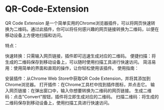 # QR-Code-Extension
QR Code Extension 是一个简单实用的Chrome浏览器插件，可以将网页快速转换为二维码。通过此插件，你可以将任何感兴趣的网页链接转换为二维码，以便在移动设备上方便地扫描和访问。

特点：

快速转换：只需输入网页链接，插件即可迅速生成对应的二维码。
便捷扫描：将生成的二维码保存到移动设备上，可以随时使用扫描工具进行快速访问。
简洁易用：使用简单的界面和直观的操作，让你轻松使用该插件。
使用指南：

安装插件：从Chrome Web Store中获取QR Code Extension，并将其添加到Chrome浏览器。
打开插件：在Chrome工具栏中找到插件图标，并点击它。
输入网页链接：在弹出窗口中，输入你想要转换为二维码的网页链接。
生成二维码：点击"Convert"按钮，插件将立即生成对应的二维码。
扫描二维码：将生成的二维码保存到移动设备上，使用扫描工具进行快速访问。
